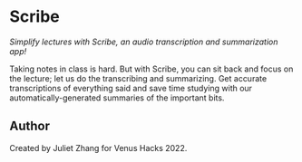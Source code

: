 # Scribe
*Simplify lectures with Scribe, an audio transcription and summarization app!*

Taking notes in class is hard. But with Scribe, you can sit back and focus on the lecture; let us do the transcribing and summarizing. Get accurate transcriptions of everything said and save time studying with our automatically-generated summaries of the important bits.

## Author
Created by Juliet Zhang for Venus Hacks 2022.
